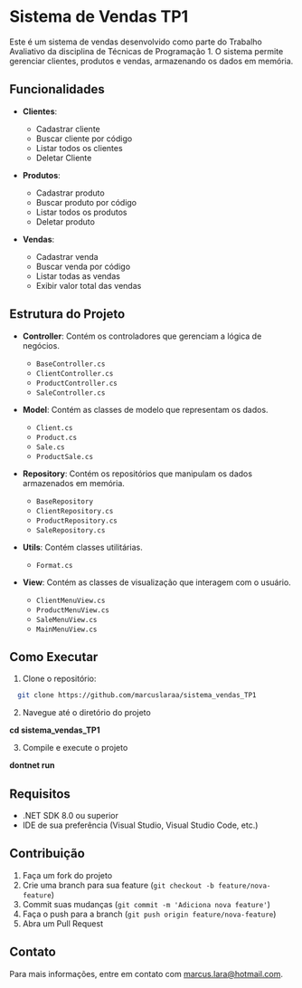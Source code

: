 # Sistema de Vendas TP1

Este é um sistema de vendas desenvolvido como parte do Trabalho Avaliativo da disciplina de Técnicas de Programação 1. O sistema permite gerenciar clientes, produtos e vendas, armazenando os dados em memória.

## Funcionalidades

- **Clientes**:

  - Cadastrar cliente
  - Buscar cliente por código
  - Listar todos os clientes
  - Deletar Cliente

- **Produtos**:

  - Cadastrar produto
  - Buscar produto por código
  - Listar todos os produtos
  - Deletar produto

- **Vendas**:
  - Cadastrar venda
  - Buscar venda por código
  - Listar todas as vendas
  - Exibir valor total das vendas

## Estrutura do Projeto

- **Controller**: Contém os controladores que gerenciam a lógica de negócios.

  - `BaseController.cs`
  - `ClientController.cs`
  - `ProductController.cs`
  - `SaleController.cs`

- **Model**: Contém as classes de modelo que representam os dados.

  - `Client.cs`
  - `Product.cs`
  - `Sale.cs`
  - `ProductSale.cs`

- **Repository**: Contém os repositórios que manipulam os dados armazenados em memória.

  - `BaseRepository`
  - `ClientRepository.cs`
  - `ProductRepository.cs`
  - `SaleRepository.cs`

- **Utils**: Contém classes utilitárias.

  - `Format.cs`

- **View**: Contém as classes de visualização que interagem com o usuário.
  - `ClientMenuView.cs`
  - `ProductMenuView.cs`
  - `SaleMenuView.cs`
  - `MainMenuView.cs`

## Como Executar

1. Clone o repositório:

```bash
  git clone https://github.com/marcuslaraa/sistema_vendas_TP1

```

2. Navegue até o diretório do projeto

**cd sistema_vendas_TP1**

3. Compile e execute o projeto

**dontnet run**

## Requisitos

- .NET SDK 8.0 ou superior
- IDE de sua preferência (Visual Studio, Visual Studio Code, etc.)

## Contribuição

1. Faça um fork do projeto
2. Crie uma branch para sua feature (`git checkout -b feature/nova-feature`)
3. Commit suas mudanças (`git commit -m 'Adiciona nova feature'`)
4. Faça o push para a branch (`git push origin feature/nova-feature`)
5. Abra um Pull Request

## Contato

Para mais informações, entre em contato com [marcus.lara@hotmail.com](mailto:marcus.lara@hotmail.com).
